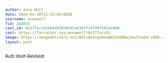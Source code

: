 ```yaml
---
author: Anna Wolf
date: 2024-04-10T21:33:05+0200
username: annawolf
fid: 244832
cast_id: 0x377acc01b64d938202d3a036ff24708f581424b0
cast: https://farcaster.xyz/annawolf/0x377acc01
image: https://imagedelivery.net/BXluQx4ige9GuW0Ia56BHw/6ed7aa04-e4d6-465a-70c2-ebe8ccd28000/original
layout: post
---
```


Ruth Wolf-Rehfeldt

<img src='https://imagedelivery.net/BXluQx4ige9GuW0Ia56BHw/6ed7aa04-e4d6-465a-70c2-ebe8ccd28000/original' alt='' referrerpolicy='no-referrer'/>
